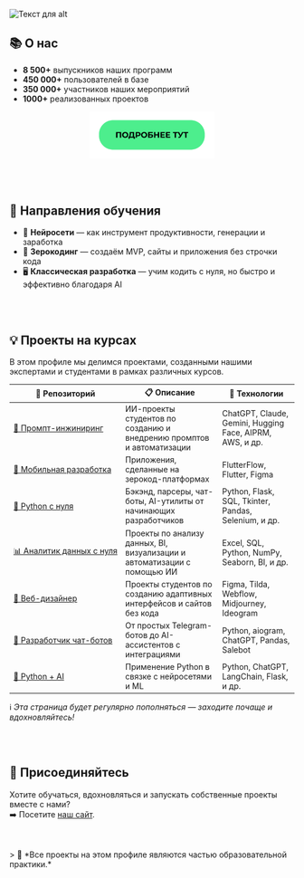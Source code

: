 ![Текст для alt]([https://your-image-url.com/image.png](https://github.com/ZerocoderUniversity/ZerocoderUniversity/blob/main/Frame%202%20(1).png))


## 📚 О нас

- **8 500+** выпускников наших программ  
- **450 000+** пользователей в базе
- **350 000+** участников наших мероприятий
- **1000+** реализованных проектов

<p align="center">
  <a href="https://zerocoder.ru/">
    <img src="https://raw.githubusercontent.com/ZerocoderUniversity/ZerocoderUniversity/main/Frame%204%20(2).png" alt="Узнать подробнее" width="220">
  </a>
</p>

<br>
<br>

## 🧭 Направления обучения

- 🤖 **Нейросети** — как инструмент продуктивности, генерации и заработка  
- 🧱 **Зерокодинг** — создаём MVP, сайты и приложения без строчки кода  
- 🖥 **Классическая разработка** — учим кодить с нуля, но быстро и эффективно благодаря AI

<br>
<br>

## 💡 Проекты на курсах

В этом профиле мы делимся проектами, созданными нашими экспертами и студентами в рамках различных курсов. 

| 📁 Репозиторий | 📋 Описание | 🧩 Технологии |
|----------------|-------------|---------------|
| [🤖&nbsp;Промпт-инжиниринг](https://github.com/ZerocoderUniversity/AI-course-prompt-engineering) | ИИ-проекты студентов по созданию и внедрению промптов и автоматизации | ChatGPT, Claude, Gemini, Hugging Face, AIPRM, AWS, и др. |
| [📱&nbsp;Мобильная&nbsp;разработка](https://github.com/ZerocoderUniversity/ZC-course-mobile-app-developer-) | Приложения, сделанные на зерокод-платформах | FlutterFlow, Flutter, Figma |
| [🐍&nbsp;Python&nbsp;с&nbsp;нуля](https://github.com/ZerocoderUniversity/PR-course-python-AI) | Бэкэнд, парсеры, чат-боты, AI-утилиты от начинающих разработчиков | Python, Flask, SQL, Tkinter, Pandas, Selenium, и др. |
| [📊&nbsp;Аналитик&nbsp;данных&nbsp;с&nbsp;нуля](https://github.com/ZerocoderUniversity/PR-course-data-analytics) | Проекты по анализу данных, BI, визуализации и автоматизации с помощью ИИ | Excel, SQL, Python, NumPy, Seaborn, BI, и др. |
| [🎨&nbsp;Веб-дизайнер](https://github.com/ZerocoderUniversity/ZC-course-web-design) | Проекты студентов по созданию адаптивных интерфейсов и сайтов без кода | Figma, Tilda, Webflow, Midjourney, Ideogram |
| [💬&nbsp;Разработчик&nbsp;чат-ботов](https://github.com/ZerocoderUniversity/ZC-course-chatbot-development) | От простых Telegram-ботов до AI-ассистентов с интеграциями | Python, aiogram, ChatGPT, Pandas, Salebot |
| [🧠&nbsp;Python&nbsp;+&nbsp;AI](https://github.com/ZerocoderUniversity/PR-course-python-AI) | Применение Python в связке с нейросетями и ML | Python, ChatGPT, LangChain, Flask, и др. |


ℹ️ *Эта страница будет регулярно пополняться — заходите почаще и вдохновляйтесь!*

<br>
<br>

## 🤝 Присоединяйтесь

Хотите обучаться, вдохновляться и запускать собственные проекты вместе с нами?  
➡️ Посетите [наш сайт](https://zerocoder.ru/).

<br>
<br>
> 🧠 *Все проекты на этом профиле являются частью образовательной практики.*
